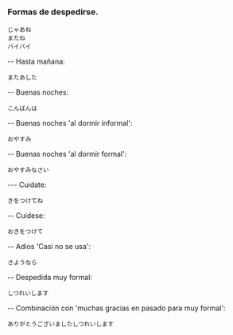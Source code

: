 ### Formas de despedirse.

    じゃあね
    またね
    バイバイ


-- Hasta mañana:

    またあした


-- Buenas noches:

    こんばんは

-- Buenas noches 'al dormir informal':

    おやすみ

-- Buenas noches 'al dormir formal':

    おやすみなさい


--- Cuidate:

    きをつけてね

-- Cuidese:

    おきをつけて


-- Adios 'Casi no se usa':

    さようなら

-- Despedida muy formal:

    しつれいします

-- Combinación con 'muchas gracias en pasado para muy formal':

    ありがとうございましたしつれいします
